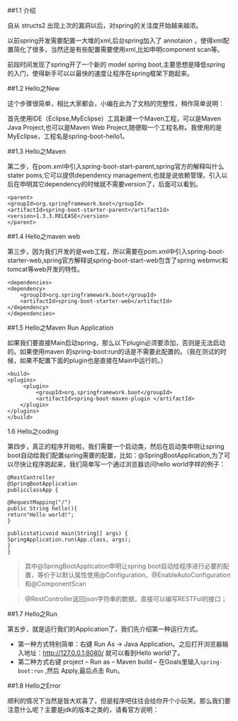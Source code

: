 ##1.1 介绍

自从 structs2 出现上次的漏洞以后，对spring的关注度开始越来越浓。

以前spring开发需要配置一大堆的xml,后台spring加入了 annotaion ，使得xml配置简化了很多，当然还是有些配置需要使用xml,比如申明component scan等。

前段时间发现了spring开了一个新的 model spring boot,主要思想是降低spring的入门，使得新手可以以最快的速度让程序在spring框架下跑起来。

##1.2 Hello之New

 这个步骤很简单，相比大家都会，小编在此为了文档的完整性，稍作简单说明：

首先使用IDE（Eclipse,MyEclipse）工具新建一个Maven工程，可以是Maven Java Project,也可以是Maven Web Project,随便取一个工程名称。我使用的是MyEclipse，工程名是spring-boot-hello1。



##1.3 Hello之Maven

 第二步，在pom.xml中引入spring-boot-start-parent,spring官方的解释叫什么stater poms,它可以提供dependency management,也就是说依赖管理，引入以后在申明其它dependency的时候就不需要version了，后面可以看到。
```
<parent>
<groupId>org.springframework.boot</groupId>
<artifactId>spring-boot-starter-parent</artifactId>
<version>1.3.3.RELEASE</version>
</parent>
```




##1.4 Hello之maven web

 第三步，因为我们开发的是web工程，所以需要在pom.xml中引入spring-boot-starter-web,spring官方解释说spring-boot-start-web包含了spring webmvc和tomcat等web开发的特性。
```
<dependencies>
<dependency>
    <groupId>org.springframework.boot</groupId>
    <artifactId>spring-boot-starter-web</artifactId>
</dependency>
</dependencies>
```

##1.5 Hello之Maven Run Application

 如果我们要直接Main启动spring，那么以下plugin必须要添加，否则是无法启动的。如果使用maven 的spring-boot:run的话是不需要此配置的。（我在测试的时候，如果不配置下面的plugin也是直接在Main中运行的。）
```
<build>
<plugins>
     <plugin>
         <groupId>org.springframework.boot</groupId>
         <artifactId>spring-boot-maven-plugin </artifactId>
    </plugin>
</plugins>
</build>
```

1.6 Hello之coding

 第四步，真正的程序开始啦，我们需要一个启动类，然后在启动类申明让spring boot自动给我们配置spring需要的配置，比如：@SpringBootApplication,为了可以尽快让程序跑起来，我们简单写一个通过浏览器访问hello world字样的例子：

```
@RestController
@SpringBootApplication
publicclassApp {

@RequestMapping("/")
public String hello(){
return"Hello world!";
}

publicstaticvoid main(String[] args) {
SpringApplication.run(App.class, args);
}
}
```
> 其中@SpringBootApplication申明让spring boot自动给程序进行必要的配置，等价于以默认属性使用@Configuration，@EnableAutoConfiguration和@ComponentScan

>@RestController返回json字符串的数据，直接可以编写RESTFul的接口；



##1.7 Hello之Run

第五步，就是运行我们的Application了，我们先介绍第一种运行方式。

- 第一种方式特别简单：右键 Run As -> Java Application。之后打开浏览器输入地址：http://127.0.0.1:8080/ 就可以看到Hello world!了。
- 第二种方式右键 project – Run as – Maven build – 在Goals里输入`spring-boot:run` ,然后 Apply,最后点击 Run。



##1.8 Hello之Error

 顺利的情况下当然是皆大欢喜了，但是程序吧往往会给你开个小玩笑。那么我们要注意什么呢？主要是jdk的版本之类的，请看官方说明：
